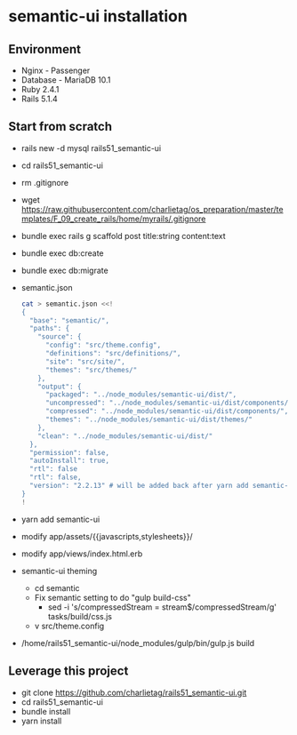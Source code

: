 # semantic-ui installation

## Environment
* Nginx - Passenger
* Database - MariaDB 10.1
* Ruby 2.4.1
* Rails 5.1.4

## Start from scratch
* rails new -d mysql rails51_semantic-ui
* cd rails51_semantic-ui
* rm .gitignore
* wget https://raw.githubusercontent.com/charlietag/os_preparation/master/templates/F_09_create_rails/home/myrails/.gitignore
* bundle exec rails g scaffold post title:string content:text
* bundle exec db:create
* bundle exec db:migrate
* semantic.json

  ```bash
  cat > semantic.json <<!
  {
    "base": "semantic/",
    "paths": {
      "source": {
        "config": "src/theme.config",
        "definitions": "src/definitions/",
        "site": "src/site/",
        "themes": "src/themes/"
      },
      "output": {
        "packaged": "../node_modules/semantic-ui/dist/",
        "uncompressed": "../node_modules/semantic-ui/dist/components/",
        "compressed": "../node_modules/semantic-ui/dist/components/",
        "themes": "../node_modules/semantic-ui/dist/themes/"
      },
      "clean": "../node_modules/semantic-ui/dist/"
    },
    "permission": false,
    "autoInstall": true,
    "rtl": false
    "rtl": false,
    "version": "2.2.13" # will be added back after yarn add semantic-ui
  }
  !
  ```

* yarn add semantic-ui
* modify app/assets/{{javascripts,stylesheets}}/
* modify app/views/index.html.erb
* semantic-ui theming
  * cd semantic
  * Fix semantic setting to do "gulp build-css"
    * sed -i 's/compressedStream = stream$/compressedStream/g' tasks/build/css.js
  * v src/theme.config
* /home/rails51_semantic-ui/node_modules/gulp/bin/gulp.js build

## Leverage this project
* git clone https://github.com/charlietag/rails51_semantic-ui.git
* cd rails51_semantic-ui
* bundle install
* yarn install





